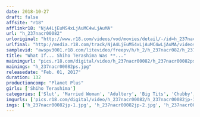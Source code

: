 ```yaml
---
date: 2018-10-27
draft: false
affsite: "r18"
afflinkr18: "NjA4LjEuMS4xLjAuMC4wLjAuMA"
url: "h_237nacr00082"
urloriginal: "http://www.r18.com/videos/vod/movies/detail/-/id=h_237nacr00082"
urlfinal: "http://media.r18.com/track/NjA4LjEuMS4xLjAuMC4wLjAuMA/videos/vod/movies/detail/-/id=h_237nacr00082"
samplevid: "awspv3001.r18.com/litevideo/freepv/h/h_2/h_237nacr082/h_237nacr082_dmb_w.mp4"
title: "What If... Shiho Terashima Was **..."
mainimgurl: "pics.r18.com/digital/video/h_237nacr00082/h_237nacr00082ps.jpg"
mainimgs: "h_237nacr00082ps.jpg"
releasedate: "Feb. 01, 2017"
duration: 132
productioncomp: "Planet Plus"
girls: ['Shiho Terashima']
categories: ['Slut', 'Married Woman', 'Adultery', 'Big Tits', 'Chubby', 'Featured Actress', 'Creampie', 'Squirting', 'Hi-Def']
imgurls: ['pics.r18.com/digital/video/h_237nacr00082/h_237nacr00082jp-1.jpg', 'pics.r18.com/digital/video/h_237nacr00082/h_237nacr00082jp-2.jpg', 'pics.r18.com/digital/video/h_237nacr00082/h_237nacr00082jp-3.jpg', 'pics.r18.com/digital/video/h_237nacr00082/h_237nacr00082jp-4.jpg', 'pics.r18.com/digital/video/h_237nacr00082/h_237nacr00082jp-5.jpg', 'pics.r18.com/digital/video/h_237nacr00082/h_237nacr00082jp-6.jpg', 'pics.r18.com/digital/video/h_237nacr00082/h_237nacr00082jp-7.jpg', 'pics.r18.com/digital/video/h_237nacr00082/h_237nacr00082jp-8.jpg', 'pics.r18.com/digital/video/h_237nacr00082/h_237nacr00082jp-9.jpg', 'pics.r18.com/digital/video/h_237nacr00082/h_237nacr00082jp-10.jpg', 'pics.r18.com/digital/video/h_237nacr00082/h_237nacr00082jp-11.jpg', 'pics.r18.com/digital/video/h_237nacr00082/h_237nacr00082jp-12.jpg', 'pics.r18.com/digital/video/h_237nacr00082/h_237nacr00082jp-13.jpg', 'pics.r18.com/digital/video/h_237nacr00082/h_237nacr00082jp-14.jpg', 'pics.r18.com/digital/video/h_237nacr00082/h_237nacr00082jp-15.jpg', 'pics.r18.com/digital/video/h_237nacr00082/h_237nacr00082jp-16.jpg', 'pics.r18.com/digital/video/h_237nacr00082/h_237nacr00082jp-17.jpg', 'pics.r18.com/digital/video/h_237nacr00082/h_237nacr00082jp-18.jpg', 'pics.r18.com/digital/video/h_237nacr00082/h_237nacr00082jp-19.jpg', 'pics.r18.com/digital/video/h_237nacr00082/h_237nacr00082jp-20.jpg']
imgs: ['h_237nacr00082jp-1.jpg', 'h_237nacr00082jp-2.jpg', 'h_237nacr00082jp-3.jpg', 'h_237nacr00082jp-4.jpg', 'h_237nacr00082jp-5.jpg', 'h_237nacr00082jp-6.jpg', 'h_237nacr00082jp-7.jpg', 'h_237nacr00082jp-8.jpg', 'h_237nacr00082jp-9.jpg', 'h_237nacr00082jp-10.jpg', 'h_237nacr00082jp-11.jpg', 'h_237nacr00082jp-12.jpg', 'h_237nacr00082jp-13.jpg', 'h_237nacr00082jp-14.jpg', 'h_237nacr00082jp-15.jpg', 'h_237nacr00082jp-16.jpg', 'h_237nacr00082jp-17.jpg', 'h_237nacr00082jp-18.jpg', 'h_237nacr00082jp-19.jpg', 'h_237nacr00082jp-20.jpg']
---
```

